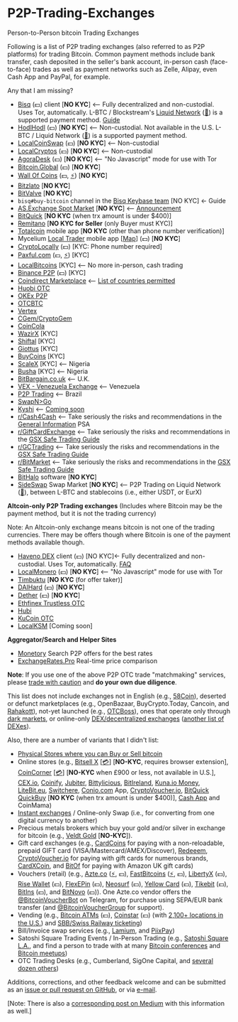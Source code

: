 # P2P-Trading-Exchanges
Person-to-Person bitcoin Trading Exchanges

Following is a list of P2P trading exchanges (also referred to as P2P platforms) for trading Bitcoin.  Common payment methods include bank transfer, cash deposited in the seller's bank account, in-person cash (face-to-face) trades as well as payment networks such as Zelle, Alipay, even Cash App and PayPal, for example.

Any that I am missing?

- [Bisq](https://bisq.network) (💵) client [**NO KYC**] <-- Fully decentralized and non-custodial. Uses Tor, automatically. L-BTC / Blockstream's [Liquid Network](https://blockstream.com/liquid/) ([🌊](https://help.blockstream.com/hc/en-us/articles/900000633526-Where-can-I-get-a-Liquid-wallet-)) is a supported payment method. [Guide](https://www.alzashop.com/p2p-exchange-bisq-how-to-buy-and-sell-bitcoin-guide)
- [HodlHodl](https://HodlHodl.com) (💵) [**NO KYC**] <-- Non-custodial. Not available in the U.S. L-BTC / Liquid Network ([🌊](https://help.blockstream.com/hc/en-us/articles/900000633526-Where-can-I-get-a-Liquid-wallet-)) is a supported payment method.
- [LocalCoinSwap](https://localcoinswap.com/buy-sell/BTC) (💵) [**NO KYC**] <-- Non-custodial
- [LocalCryptos](https://LocalCryptos.com/Bitcoin) (💵) [**NO KYC**] <-- Non-custodial
- [AgoraDesk](https://agoradesk.com) (💵) [**NO KYC**] <-- "No Javascript" mode for use with Tor
- [Bitcoin.Global](https://Bitcoin.Global) (💵) [**NO KYC**]
- [Wall Of Coins](https://wallofcoins.com) (💵, [⚡](https://lightningnetworkstores.com/wallets)) [**NO KYC**]
- [Bitzlato](https://bitzlato.com/p2p) [**NO KYC**]
- [BitValve](https://BitValve.com) [**NO KYC**]
- `bisq#buy-bitcoin` channel in the [Bisq Keybase team](https://keybase.io/team/bisq) [NO KYC] ← Guide
- [AS.Exchange Spot Market](https://as.exchange/platform/spot/buy) [**NO KYC**] <-- [Announcement](https://www.newsbtc.com/press-releases/as-exchange-launches-peer-to-peer-trading-of-spot-bitcoin-with-zero-trading-and-network-fees)
- [BitQuick](https://www.bitquick.co/buy) [**NO KYC** (when trx amount is under $400)]
- [Remitano](https://remitano.com) [**NO KYC for Seller** (only Buyer must KYC)]
- [Totalcoin](https://totalcoin.io/buy-sell-bitcoin) mobile app [**NO KYC** (other than phone number verification)]
- Mycelium [Local Trader](https://mycelium.com/lt/help.html) mobile app [[Map](https://www.mycelium.com/lt/m/)] (💵) [**NO KYC**]
- [CryptoLocally](https://cryptolocally.com) (💵) [KYC: Phone number required]
- [Paxful.com](https://Paxful.com) (💵, [⚡](https://lightningnetworkstores.com/wallets)) [KYC] 
- [LocalBitcoins](https://LocalBitcoins.com) [KYC] <-- No more in-person, cash trading
- [Binance P2P](https://c2c.binance.com/en/trade/buy/BTC) (💵) [KYC]
- [Coindirect Marketplace](https://coindirect.com/marketplace)  <-- [List of countries permitted](https://help.coindirect.com/hc/en-us/articles/115002614893-From-which-countries-do-you-accept-registrations-)
- [Huobi OTC](https://otc.huobi.co/en-us/trade/buy-btc/)
- [OKEx P2P](https://www.okex.com/p2p-markets/inr/orderbook-btc)
- [OTCBTC](https://otcbtc.com/sell_offers?currency=btc&fiat_currency=cny&payment_type=all)
- [Vertex](https://vertex.market)
- [CGem/CryptoGem](https://cryptogem.global)
- [CoinCola](https://www.coincola.com/buy-bitcoin)
- [WazirX](https://wazirx.com/p2p) [KYC]
- [Shiftal](https://www.shiftal.com) [KYC]
- [Giottus](https://www.giottus.com/p2p) [KYC]
- [BuyCoins](https://buycoins.africa/ads) [KYC]
- [ScaleX](https://scalex.africa) [KYC] <-- Nigeria
- [Busha](https://busha.co) [KYC] <-- Nigeria
- [BitBargain.co.uk](https://BitBargain.co.uk) <-- U.K.
- [VEX - Venezuela Exchange](https://vex.sunacrip.gob.ve) <-- Venezuela
- [P2P Trading](https://p2ptrading.com.br) <-- Brazil
- [SwapN>Go](https://www.swapngo.org)
- [Kyshi](https://www.kyshi.co) <-- [Coming soon](https://twitter.com/KyshiCo/status/1384079645096566789)
- [r/Cash4Cash](https://reddit.com/r/Cash4Cash) <-- Take seriously the risks and recommendations in the [General Information](https://reddit.com/r/Cash4Cash/comments/6zz7r7) PSA
- [r/GiftCardExchange](https://reddit.com/r/GiftCardExchange) <-- Take seriously the risks and recommendations in the [GSX Safe Trading Guide](https://reddit.com/r/giftcardexchange/comments/2gig0n/)
- [r/GCTrading](https://reddit.com/r/GCTrading) <-- Take seriously the risks and recommendations in the [GSX Safe Trading Guide](https://reddit.com/r/giftcardexchange/comments/2gig0n/)
- [r/BitMarket](https://reddit.com/r/BitMarket) <-- Take seriously the risks and recommendations in the [GSX Safe Trading Guide](https://reddit.com/r/giftcardexchange/comments/2gig0n/)
- [BitHalo](https://bithalo.org) software [**NO KYC**]
- [SideSwap](https://sideswap.io) Swap Market [**NO KYC**] <-- P2P Trading on Liquid Network ([🌊](https://help.blockstream.com/hc/en-us/articles/900000633526-Where-can-I-get-a-Liquid-wallet-)), between L-BTC and stablecoins (i.e., either USDT, or EurX)

**Altcoin-only P2P Trading exchanges** (Includes where Bitcoin may be the payment method, but it is not the trading currency)

Note: An Altcoin-only exchange means bitcoin is not one of the trading currencies. There may be offers though where Bitcoin is one of the payment methods available though.

- [Haveno DEX](https://github.com/haveno-dex/haveno/blob/master/README.md) client (💵) [NO KYC]← Fully decentralized and non-custodial. Uses Tor, automatically. [FAQ](https://github.com/haveno-dex/haveno/wiki/FAQ)
- [LocalMonero](https://localmonero.co/buy_monero) (💵) [**NO KYC**] <-- "No Javascript" mode for use with Tor
- [Timbuktu](https://timbuktu.exchange) [**NO KYC** (for offer taker)]
- [DAIHard](http://daihard.exchange) (💵) [**NO KYC**]
- [Dether](https://get.dether.io) (💵) [**NO KYC**]
- [Ethfinex Trustless OTC](https://trustless.ethfinex.com/otc)
- [Hubi](https://otc.Hubi.com)
- [KuCoin OTC](https://www.kucoin.com/otc)
- [LocalKSM](https://localksm.com) [Coming soon]

**Aggregator/Search and Helper Sites**

- [Monetory](https://monetory.io) Search P2P offers for the best rates
- [ExchangeRates.Pro](https://Exchttps://www.redeeem.com/gift-cardshangeRates.pro) Real-time price comparison

**Note**: If you use one of the above P2P OTC trade "matchmaking" services, please [trade with caution](https://www.cryptorecorder.com/2019/02/08/things-you-want-to-know-before-buying-bitcoins-from-a-p2p-marketplace) and **do your own due diligence**.

This list does not include exchanges not in English (e.g., [58Coin](https://c2c.58ex.com)), deserted or defunct marketplaces (e.g., OpenBazaar, BuyCrypto.Today, Cancoin, and [Rahakott](https://rahakott.io/s/market)), not-yet launched (e.g., [OTCBoss](https://gab.com/OTCBOSS)), ones that operate only through [dark markets](https://99bitcoins.com/accessing-dark-net-under-minutes-beginners-guide), or online-only [DEX/decentralized exchanges](https://www.cryptomorrow.com/2019/02/06/list-of-dex-crypto-exchanges) ([another list of DEXes](https://distribuyed.github.io/index)).

Also, there are a number of variants that I didn't list:

- [Physical Stores where you can Buy or Sell bitcoin](https://cointastical.medium.com/physical-stores-where-you-can-buy-or-sell-bitcoin-9a28686fb625)
- Online stores (e.g., [Bitsell X](https://bitsellx.com) [[💳](https://en.wikipedia.org/wiki/Credit_card)] [**NO-KYC**, requires browser extension], [CoinCorner](https://coincorner.com) [[💳](https://en.wikipedia.org/wiki/Credit_card)] [**NO-KYC** when £900 or less, not available in U.S.], [CEX.io](https://CEX.io.com), [Coinify](https://www.coinify.com), [Jubiter](https://app.jubiter.com/neworder/buy), [Bittylicious](https://bittylicious.com), [BitIreland](https://bitireland.ie), [Kuna.io Money](https://money.kuna.io), [LiteBit.eu](https://www.litebit.eu/en/buy), [Switchere](https://switchere.com), [Conio.com](https://conio.com) App, [CryptoVoucher.io](https://cryptovoucher.io), [BitQuick QuickBuy](https://www.bitquick.co/quick-buy) [**NO KYC** (when trx amount is under $400)], [Cash App](https://cash.app/bitcoin) and CoinMama)
- [Instant exchanges](https://np.reddit.com/r/Bitcoin/comments/cd1fr8) / Online-only Swap (i.e., for converting from one digital currency to another)
- Precious metals brokers which buy your gold and/or silver in exchange for bitcoin (e.g., [Veldt Gold](https://veldtgold.com/sell-gold-for-bitcoin) [**NO-KYC**]).
- Gift card exchanges (e.g., [CardCoins](https://www.cardcoins.co/) for paying with a non-reloadable, prepaid GIFT card (VISA/Mastercard/AMEX/Discover), [Redeeem](https://www.redeeem.com/gift-cards), [CryptoVoucher.io](https://cryptovoucher.io) for paying with gift cards for numerous brands, [CardXCoin](https://cardxcoin.com), and [BitOf](https://bitof.io/) for paying with Amazon UK gift cards)
- Vouchers (retail) (e.g., [Azte.co](https://azte.co/vendors.html) ([⚡](https://lightningnetworkstores.com/wallets), 💵), [FastBitcoins](https://fastbitcoins.com/#locations) ([⚡](https://lightningnetworkstores.com/wallets), 💵), [LibertyX](https://libertyx.com) (💵), [Rise Wallet](https://www.risewallet.com/locations) (💵), [FlexEPin](https://www.flexepin.com/sales_outlet_finder) (💵), [Neosurf](https://www.neosurf.com/en_GB/application/findcard) (💵), [Yellow Card](https://www.yellowcard.io/locations) (💵), [Tikebit](https://tikebit.com/map#marker=null&panel=false&lat=40.19146303804063&lng=-4.696655273437501&zoom=7) (💵), [BitIns](https://www.bitins.net/#map-module) (💵), and [BitNovo](https://www.bitnovo.com/bitcoin-selling-point-en) (💵)). One Azte.co vendor offers the [@BitcoinVoucherBot](t.me/@BitcoinVoucherBot) on Telegram, for purchase using SEPA/EUR bank transfer (and [@BitcoinVoucherGroup](https://t.me/BitcoinVoucherGroup) for support).
- Vending (e.g., [Bitcoin ATMs](https://CoinATMRadar.com) (💵), [Coinstar](https://www.coinstar.com/bitcoin) (💵) (with [2,100+ locations in the U.S.](https://coinme.com/locations)) and [SBB/Swiss Railway ticketing](https://www.sbb.ch/en/station-services/services/further-services/ticket-machine-services/bitcoin.html))
- Bill/Invoice swap services (e.g., [Lamium](https://Lamium.io), and [PiixPay](https://piixpay.com))
- Satoshi Square Trading Events / In-Person Trading (e.g., [Satoshi Square L.A.](https://spelunk.in/2021/09/21/september-satoshi-square/), and find a person to trade with at many [Bitcoin conferences](https://www.coindesk.com/events/) and [Bitcoin meetups](https://www.google.com/maps/d/viewer?mid=1rbqiHELgkGta0QLG4TB0toHEdJdOfCRK&ll=41.52428047956433%2C-52.979125950000025&z=3))
- OTC Trading Desks (e.g., Cumberland, SigOne Capital, and [several dozen others](https://medium.com/@cointastical/bitcoin-crypto-otc-trading-desks-7f77276c6dc))

Additions, corrections, and other feedback welcome and can be submitted as an [issue or pull request on GitHub](https://github.com/cointastical/P2P-Trading-Exchanges), or via [e-mail](mailto://cointastical@gmail.com).

[Note: There is also a [corresponding post on Medium](https://cointastical.medium.com/p2p-otc-exchanges-e-g-localbitcoins-bisq-hodlhodl-etc-20f293a2c72e) with this information as well.]
